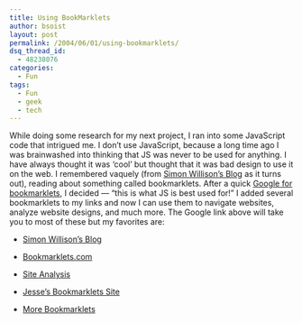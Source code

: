 ```yaml
---
title: Using BookMarklets
author: bsoist
layout: post
permalink: /2004/06/01/using-bookmarklets/
dsq_thread_id:
  - 48238076
categories:
  - Fun
tags:
  - Fun
  - geek
  - tech
---
```

While doing some research for my next project, I ran into some JavaScript code that intrigued me. I don&#8217;t use JavaScript, because a long time ago I was brainwashed into thinking that JS was never to be used for anything. I have always thought it was &#8216;cool&#8217; but thought that it was bad design to use it on the web. I remembered vaquely (from [Simon Willison&#8217;s Blog][1] as it turns out), reading about something called bookmarklets. After a quick [Google for bookmarklets][2], I decided &#8212; &#8220;this is what JS is best used for!&#8221; I added several bookmarklets to my links and now I can use them to navigate websites, analyze website designs, and much more. The Google link above will take you to most of these but my favorites are: 

  * [Simon Willison&#8217;s Blog][3]

  * [Bookmarklets.com][4]

  * [Site Analysis][5]

  * [Jesse&#8217;s Bookmarklets Site][6]

  * [More Bookmarklets][7]

 [1]: http://simon.incutio.com/
 [2]: http://google.com/search?q=bookmarklets
 [3]: http://simon.incutio.com/archive/2003/06/03/bookmarkletsAndCSS
 [4]: http://bookmarklets.com/
 [5]: http://traumwind.de/blog/index.php?detail=2002-02-20_15-07
 [6]: http://www.squarefree.com/bookmarklets/
 [7]: http://www.webreference.com/js/column35/
